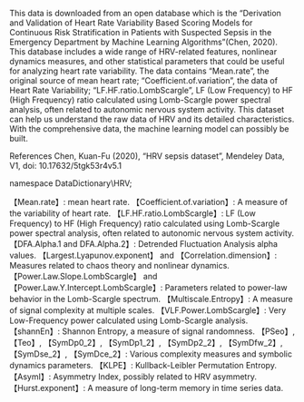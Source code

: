 This data is downloaded from an open database which is the “Derivation and Validation of Heart Rate Variability Based Scoring Models for Continuous Risk Stratification in Patients with Suspected Sepsis in the Emergency Department by Machine Learning Algorithms”(Chen, 2020). This database includes a wide range of HRV-related features, nonlinear dynamics measures, and other statistical parameters that could be useful for analyzing heart rate variability. The data contains “Mean.rate”, the original source of mean heart rate; “Coefficient.of.variation”, the data of Heart Rate Variability; “LF.HF.ratio.LombScargle”, LF (Low Frequency) to HF (High Frequency) ratio calculated using Lomb-Scargle power spectral analysis, often related to autonomic nervous system activity.
This dataset can help us understand the raw data of HRV and its detailed characteristics. With the comprehensive data, the machine learning model can possibly be built.

References
Chen, Kuan-Fu (2020), “HRV sepsis dataset”, Mendeley Data, V1, doi: 10.17632/5tgk53r4v5.1

namespace DataDictionary\HRV;

【Mean.rate】: mean heart rate.
【Coefficient.of.variation】: A measure of the variability of heart rate.
【LF.HF.ratio.LombScargle】: LF (Low Frequency) to HF (High Frequency) ratio calculated using Lomb-Scargle power spectral analysis, often related to autonomic nervous system activity.
【DFA.Alpha.1 and DFA.Alpha.2】: Detrended Fluctuation Analysis alpha values.
【Largest.Lyapunov.exponent】 and 【Correlation.dimension】: Measures related to chaos theory and nonlinear dynamics.
【Power.Law.Slope.LombScargle】 and 【Power.Law.Y.Intercept.LombScargle】: Parameters related to power-law behavior in the Lomb-Scargle spectrum.
【Multiscale.Entropy】: A measure of signal complexity at multiple scales.
【VLF.Power.LombScargle】: Very Low-Frequency power calculated using Lomb-Scargle analysis.
【shannEn】: Shannon Entropy, a measure of signal randomness.
【PSeo】, 【Teo】, 【SymDp0_2】, 【SymDp1_2】, 【SymDp2_2】, 【SymDfw_2】, 【SymDse_2】, 【SymDce_2】: Various complexity measures and symbolic dynamics parameters.
【KLPE】: Kullback-Leibler Permutation Entropy.
【AsymI】: Asymmetry Index, possibly related to HRV asymmetry.
【Hurst.exponent】: A measure of long-term memory in time series data.


